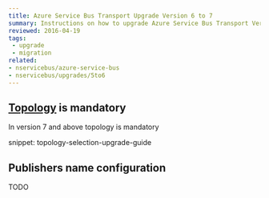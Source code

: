```yaml
---
title: Azure Service Bus Transport Upgrade Version 6 to 7
summary: Instructions on how to upgrade Azure Service Bus Transport Version 6 to 7.
reviewed: 2016-04-19
tags:
 - upgrade
 - migration
related:
- nservicebus/azure-service-bus
- nservicebus/upgrades/5to6
---
```



## [Topology](/nservicebus/azure-servicebus/topologies/) is mandatory

In version 7 and above topology is mandatory

snippet: topology-selection-upgrade-guide


## Publishers name configuration

TODO
